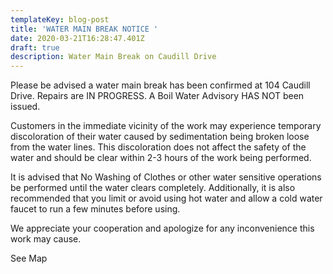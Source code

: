 ```yaml
---
templateKey: blog-post
title: 'WATER MAIN BREAK NOTICE '
date: 2020-03-21T16:28:47.401Z
draft: true
description: Water Main Break on Caudill Drive
---
```

Please be advised a water main break has been confirmed at 104 Caudill Drive.  Repairs are IN PROGRESS.  A Boil Water Advisory HAS NOT been issued.   

Customers in the immediate vicinity of the work may experience temporary discoloration of their water caused by sedimentation being broken loose from the water lines.  This discoloration does not affect the safety of the water and should be clear within 2-3 hours of the work being performed.   

It is advised that No Washing of Clothes or other water sensitive operations be performed until the water clears completely.  Additionally, it is also recommended that you limit or avoid using hot water and allow a cold water faucet to run a few minutes before using.   

We appreciate your cooperation and apologize for any inconvenience this work may cause. 

See Map
